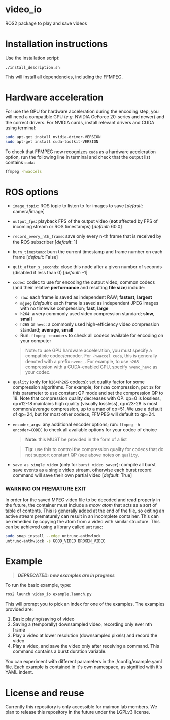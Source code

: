 # video_io

ROS2 package to play and save videos


# Installation instructions
Use the installation script:

    ./install_description.sh

This will install all dependencies, including the FFMPEG.


# Hardware acceleration

For use the GPU for hardware acceleration during the encoding step, you will need a compatible GPU (*e.g.* NVIDIA GeForce 20-series and newer) and the correct drivers. For NVIDIA cards, install relevant drivers and CUDA using terminal:

```bash
sudo apt-get install nvidia-driver-VERSION
sudo apt-get install cuda-toolkit-VERSION
```

To check that FFMPEG now recognizes `cuda` as a hardware acceleration option, run the following line in terminal and check that the output list contains `cuda`:

```bash
ffmpeg -hwaccels
```

# ROS options

* `image_topic`: ROS topic to listen to for images to save [*default*: camera/image]
* `output_fps`: playback FPS of the output video (**not** affected by FPS of incoming stream or ROS timestamps) [*default*: 60.0]
* `record_every_nth_frame`: save only every n-th frame that is received by the ROS subscriber [*default*: 1]
* `burn_timestamp`: burn the current timestamp and frame number on each frame [*default*: False]
* `quit_after_s_seconds`: close this node after a given number of seconds (disabled if less than 0) [*default*: -1]
* `codec`: codec to use for encoding the output video; common codecs (and their relative **performance** and resulting **file size**) include:
  * `raw`: each frame is saved as independent RAW; **fastest**, **largest**
  * `mjpeg` (*default*): each frame is saved as independent JPEG images with no timewise compression; **fast**, **large**
  * `h264`: a very commonly used video compression standard; **slow**, **small**
  * `h265` or `hevc`: a commonly used high-efficiency video compression standard; **average**, **small**
  * Run: `ffmpeg -encoders` to check all codecs available for encoding on your computer 
  > Note: to use GPU hardware acceleration, you must specify a compatible codec/encoder. For `-hwaccel cuda`, this is generally denoted with a prefix `nvenc_`. For example, to use `h265` compression with a CUDA-enabled GPU, specify `nvenc_hevc` as your codec.
* `quality` (only for `h264`/`h265` codecs): set quality factor for some compression algorithms. For example, for `h265` compression, put `18` for this parameter to use constant QP mode and set the compression QP to 18. Note that compression quality decreases with QP: qp=0 is lossless, qp=12-18 maintains high quality (visually lossless), qp=23-28 is most common/average compression, up to a max of qp=51. We use a default of qp=24, but for most other codecs, FFMPEG will default to qp=24. 
* `encoder_args`: any additional encoder options; run: `ffmpeg -h encoder=CODEC` to check all available options for your codec of choice
  > **Note**: this MUST be provided in the form of a list

  > **Tip**: use this to control the compression quality for codecs that do not support constant QP (see above notes on `quality`.
* `save_as_single_video` (only for `burst_video_saver`): compile all burst save events as a single video stream, otherwise each burst record command will save their own partial video [*default*: True]


### **WARNING ON PREMATURE EXIT**

In order for the saved MPEG video file to be decoded and read properly in the future,
the container must include a *moov atom* that acts as a sort of table of contents. 
This is generally added at the end of the file, so exiting an active stream
prematurely can result in an incomplete container. This can be remedied by
copying the atom from a video with similar structure. This can be achieved
using a library called `untrunc`:
  
```bash
sudo snap install --edge untrunc-anthwlock
untrunc-anthwlock -s GOOD_VIDEO BROKEN_VIDEO
```

 

# Example

> ***DEPRECATED: new examples are in progress***

To run the basic example, type:

    ros2 launch video_io example.launch.py

This will prompt you to pick an index for one of the examples. The examples provided are:

1. Basic playing/saving of video
2. Saving a (temporally) downsampled video, recording only ever nth frame
3. Play a video at lower resolution (downsampled pixels) and record the video
4. Play a video, and save the video only after receiving a command. This command contains a burst duration variable.

You can experiment with different parameters in the ./config/example.yaml file. Each example is contained in it's own namespace, as signified with it's YAML indent.

# License and reuse

Currently this repository is only accessible for maimon lab members. We plan to release this repository in the future under the LGPLv3 license.
